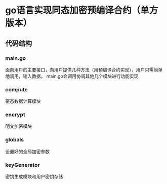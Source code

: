 # go语言实现同态加密预编译合约（单方版本）
## 代码结构
### main.go
面向用户的主要接口，向用户提供几种方法（用预编译合约实现），用户只需简单地调用，输入数据。
main.go会调用协调其他几个模块进行功能实现
### compute
密态数据计算模块
### encrypt
明文加密模块
### globals
设置好的全局加密参数
### keyGenerator
密钥生成模块和用户密钥存储